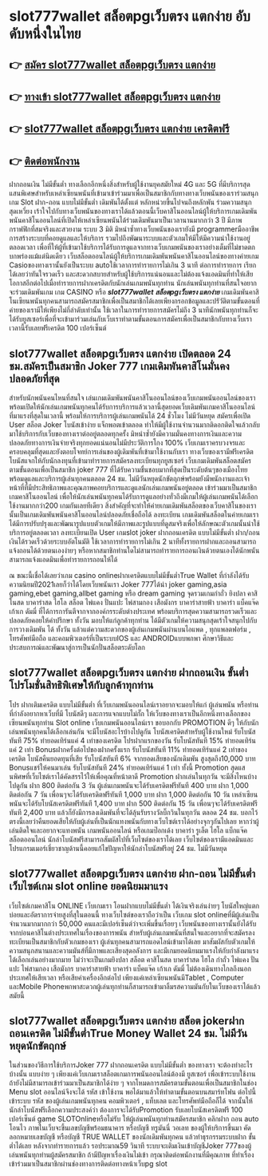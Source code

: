 # slot777wallet สล็อตpgเว็บตรง แตกง่าย  อับดับหนึ่งในไทย 

## 👉 [สมัคร slot777wallet สล็อตpgเว็บตรง แตกง่าย](https://slot777wallet.com/)
## 👉 [ทางเข้า slot777wallet สล็อตpgเว็บตรง แตกง่าย](https://slot777wallet.com/)
## 👉 [slot777wallet สล็อตpgเว็บตรง แตกง่าย เครดิตฟรี](https://slot777wallet.com/)
## 👉 [ติดต่อพนักงาน](https://slot777wallet.com/)


ฝากถอนเงิน ไม่มีขั้นต่ำ  ทางเลือกอีกหนึ่งสิ่งสำหรับผู้ใช้งานยุคสมัยใหม่ 4G และ 5G ที่มีบริการสุดแสนพิเศษสำหรับเหล่าเซียนพนันที่เข้ามาเข้าร่วมมาเพื่อเป็นสมาชิกกับทางทางเว็บพนันของเราร่วมสนุก เกม Slot  ฝาก-ถอน แบบไม่มีขั้นต่ำ เดิมพันได้ตั้งแต่ หลักหน่วยขึ้นไปจนถึงหลักพัน ร่วมความสนุก สุดเหวี่ยง เร้าใจไปกับทางเว็บพนันของทางเราได้แล้วตอนนี้เว็บคาสิโนออนไลน์ผู้ให้บริการเกมเดิมพันพนันคาสิโนออนไลน์ที่เปิดให้เหล่าเซียนพนันได้ร่วมเดิมพันมาเป็นเวลานานมากกว่า 3 ปี มีภาพกราฟฟิกที่สมจริงและสวยงาม ระบบ 3 มิติ
มิหนำซ้ำทางเว็บพนันของเรายังมี programmerมืออาชีพการสร้างระบบที่คอยดูแลและให้บริการ  รวมไปถึงพัฒนาระบบและตัวเกมให้มีให้มีความน่าใช้งานอยู่ตลอดเวลา เพื่อที่ให้ผู้ที่เข้ามาใช้บริการได้รับการดูแลจากทางเว็บเกมพนันของเราอย่างเต็มที่ไม่ขาดตกบกพร่องแม้แต่นิดเดียว เว็บสล็อตออนไลน์ผู้ให้บริการเกมเดิมพันพนันคาสิโนออนไลน์ของทางค่ายเกม Casioของทางเรานั้นยังเป็นระบบ autoใช้เวลาการทำรายการไม่เกิน 3 นาที ต่อการทำรายการ เรียกได้เลยว่าทันใจรวดเร็ว และสะดวกสบายสำหรับผู้ใช้บริการแน่นอนและไม่ต้องแจ้งแอดมินที่ทำให้เสียโอกาสอีกต่อไปเมื่อทำรายการฝากเครดิตกับนักเล่นเกมพนันทุกท่าน
นักเล่นพนันทุกท่านที่สนใจอยากจะร่วมเดิมพันเกม เกม CASINO  หรือ ***slot777wallet สล็อตpgเว็บตรง แตกง่าย*** เกมเดิมพันคาสิโนเซียนพนันทุกคนสามารถสมัครสมาชิกเพื่อเป็นสมาชิกได้เลยเพียงกรอกข้อมูลและปรัวัติตามขั้นตอนที่ค่ายของเรามีให้เพียงไม่กี่ลำดับเท่านั้น ใช้เวลาในการทำรายการสมัครไม่ถึง 3 นาทีนักพนันทุกท่านก็จะได้รับยูสเซอร์เพื่อที่จะเข้ามาร่วมเล่นกับเว็บเราทำตามขั้นตอนการสมัครเพื่อเป็นสมาชิกกับทางเว็บเราเวลานี้รับเลยฟรีเครดิต 100 เปอร์เซ็นต์ 

## slot777wallet สล็อตpgเว็บตรง แตกง่าย เปิดตลอด  24 ชม.สมัครเป็นสมาชิก Joker 777 เกมเดิมพันคาสิโนมั่นคงปลอดภัยที่สุด

สำหรับนักพนันคนไหนที่สนใจ เล่นเกมเดิมพันพนันคาสิโนออนไลน์ของเว็บเกมพนันออนไลน์ของเราพร้อมเปิดให้นักเล่นเกมพนันทุกคนได้รับการบริการแล้วเวลานี้สุดยอดเว็บเดิมพันเกมคาสิโนออนไลน์ที่มาแรงที่สุดในเวลานี้ พร้อมให้การบริการผู้เล่นเกมพนันได้ 24 ชั่วโมง ไม่มีวันหยุด สมัครเพื่อเปิด User สล็อต Joker โบนัสเข้าง่าย แจ็กพอตเข้าตลอด ทำให้มีผู้ใช้งานจำนวนมากติดอกติดใจแล้วกลับมาใช้บริการกับเว็บของทางเราต่ออยู่ตลอดทุกครั้ง มิหนำซ้ำยังมีความมั่นคงทางการเงินและความปลอดภัยทางการเงินจ่ายจริงทุกยอดแน่นอนไม่มีประวัติการโกง 100% เว็บเกมเราครบวงจรและครอบคลุมที่สุดและยังตอบโจทย์การเล่นของผู้เดิมพันที่เข้ามาใช้งานกับเรา
ทางเว็บของเรามีฟรีเครดิตโบนัสแจกให้กับนักลงทุนที่เข้ามาทำรายการสมัครลงทะเบียนทุกยูสเซอร์ เว็บเกมเดิมพันสล็อตสมัครตามขั้นตอนเพื่อเป็นสมาชิก joker 777 ที่ได้รับความชื่นชอบมากที่สุดเป็นระดับต้นๆของเมืองไทย พร้อมดูแลและบริการผู้เล่นทุกคนตลอด 24 ชม. ไม่มีวันหยุดนักขัตฤกษ์พร้อมยังมีพนักงานและเจ้าหน้าที่ที่มีประสิทธิภาพและคุณภาพคอยบริการและดูแลนักเล่นเกมพนันอยู่ตลอด เข้าร่วมมาเป็นสมาชิก เกมคาสิโนออนไลน์ เพื่อให้นักเล่นพนันทุกคนได้รับการดูแลอย่างทั่วถึงมีเกมให้ผู้เล่นเกมพนันได้เลือกใช้งานมากกว่า200 เกมกันเลยทีเดียว
สิ่งสำคัญที่จะทำให้ค่ายเกมเดิมพันสล็อตของเว็บคาสิโนของเรานั้นเป็นเกมเดิมพันพนันคาสิโนออนไลน์ปลอดภัยเชื่อถือได้ ลงทะเบียน  เกมเดิมพันสล็อตในค่ายเกมเราได้มีการปรับปรุงและพัฒนารูปแบบตัวเกมให้มีภาพและรูปแบบที่ดูสมจริงเพื่อให้ลักษณะตัวเกมนั้นน่าใช้บริการอยู่ตลอดเวลา ลงทะเบียนเปิด User เกมslot joker ฝากถอนเครดิต แบบไม่มีขั้นต่ำ ฝาก/ถอน เงินได้รวดเร็วด้วยระบบอัตโนมัติ ใช้เวลาการทำรายการไม่เกิน 2 นาทีทั้งรายการฝากและถอนสามารถแจ้งถอนได้ด้วยตนเองง่ายๆ หรือหากสมาชิกท่านใดไม่สามารถทำรายการถอนเงินด้วยตนเองได้นักพนันสามารถแจ้งแอดมินเพื่อทำรายการถอนให้ได้

ณ ขณะนี้เชื่อได้เลยว่าเกม casino onlineฝากเครดิตแบบไม่มีขั้นต่ำTrue Wallet ที่กำลังได้รับความนิยมปี2021เลยก็ว่าได้โดยเว็บพนันเรา Joker 777ได้นำ  joker gaming,asia gaming,ebet gaming,allbet gaming หรือ dream gaming จุดรวมเกมกำถั่ว  ยิงปลา คาสิโนสด บาคาร่าสด ไฮโล สล็อต ไพ่แคง ปั่นแปะ ไพ่สามกอง เสือมังกร บาคาร่าสายฟ้า บาคาร่า แบ็คแจ๊ค เก้าเก ดัมมี่ ที่ได้การการันตีจากจากองค์กรระดับต่างประเทศ พร้อมบริการสุดความสามารถรวดเร็วและปลอดภัยคอยให้คำปรึกษา ทั้งวัน มอบให้แก่ลูกค้าทุกท่าน ได้มีตัวเกมให้ความสนุกสุดเร้าใจสนุกไปกับการวางเดิมพัน ได้ ทั้งวัน แล้วแต่ความสะดวกของผู้เล่นเกมพนันผ่านบนไอแพด , ทุกแพลตฟอร์ม , โทรศัพท์มือถือ และคอมพิวเตอร์ที่เป็นระบบIOS และ ANDROIDแบบพกพา ศึกษาวิธีและประสบการณ์และพัฒนาสู่การเป็นนักปั่นสล็อตระดับโลก

## slot777wallet สล็อตpgเว็บตรง แตกง่าย ฝากถอนเงิน ขั้นต่ำ โปรโมชั่นสิทธิพิเศษให้กับลูกค้าทุกท่าน

โปร ฝากเติมเครดิต แบบไม่มีขั้นต่ำ ที่เว็บเกมพนันออนไลน์เราอยากจะมอบให้แก่  ผู้เล่นพนัน หรือท่านที่กำลังอยากหาเว็บที่มี โบนัสดีๆ และการแจกแบบไม่กั๊ก ให้เว็บของทางเราเป็นอีกหนึ่งทางเลือกของเซียนพนันทุกท่าน Slot online เว็บเกมพนันออนไลน์เรา ขอบอกกับ PROMOTION ดีๆ ให้กับนักเล่นพนันทุกคนได้เลือกเล่นกัน จะมีโบนัสอะไรบ้างไปดูกัน
โบนัสเครดิตสำหรับผู้ใช้งานใหม่ รับโบนัสทันที 75% ทำยอดเทิร์นแค่ 4 เท่าของเครดิต
โปรฝากแรกของวัน รับโบนัสทันที 15% ทำยอดเทิร์นแค่ 2 เท่า
Bonusฝากครั้งต่อไปของฝากครั้งแรก รับโบนัสทันที 11% ทำยอดเทิร์นแค่ 2 เท่าของเครดิต
โบนัสคืนยอดทุนที่เสีย รับโบนัสทันที 6% จากยอดเสียของนักเดิมพัน สูงสุดถึง10,000 บาท
Bonusแชร์ให้คนมาเล่น รับโบนัสทันที 24% ทำยอดเทิร์นแค่ 1 เท่า
ทั้งนี้ Promotion สุดแสนพิศษที่เว็บไซต์เราได้คัดสรรไว้ให้เพื่อคุณที่หน้าตาดี  Promotion ฝากเล่นในทุกวัน จะมีสิ่งไหนบ้างไปดูกัน
ฝาก 800 ติดต่อกัน 3 วัน ผู้เล่นเกมพนันจะได้รับเครดิตฟรีทันที 400 บาท
ฝาก 1,000 ติดต่อกัน 7 วัน เพื่อนๆจะได้รับเครดิตฟรีทันที 1,000 บาท
ฝาก 1,000 ติดต่อกัน 10 วัน เหล่าเซียนพนันจะได้รับโบนัสเครดิตฟรีทันที 1,400 บาท
ฝาก 500 ติดต่อกัน 15 วัน เพื่อนๆจะได้รับเครดิตฟรีทันที 2,400 บาท
แล้วก็ยังมีการลงเดิมพันที่จะได้ลุ้นรับรางวัลบิ๊กวินในทุกวัน ตลอด 24 ชม. บอกไว้ตรงนี้เลยว่าคืนยอดเสียให้กับผู้เล่นที่เป็นนักแทงพนันกับทางเว็บไซต์เราได้อย่างจุกๆกันไปเลย หากว่าผู้เล่นติดใจและอยากจะแทงพนัน เกมพนันออนไลน์ หรือเกมป๊อกเด้ง บาคาร่า รูเล็ต ไฮโล แบ็กแจ๊ค สล็อตออนไลน์ นักล่าโบนัสฟรีสามารถสัมผัสไปที่เว็บไซต์ของเราได้เลย เว็บไซต์ของเรามีแอดมินและโปรแกรมเมอร์เชี่ยวชาญด้านนี้คอยแก้ไขปัญหาให้นักล่าโบนัสฟรีอยู่ 24 ชม. ไม่มีวันหยุด

## slot777wallet สล็อตpgเว็บตรง แตกง่าย ฝาก-ถอน ไม่มีขั้นต่ำ  เว็บไซต์เกม slot online ยอดนิยมมาแรง

เว็บไซต์เกมคาสิโน ONLINE เว็บเกมเรา โอนฝากแบบไม่มีขั้นต่ำ ได้เงินจริงเล่นง่ายๆ โบนัสใหญ่แตกบ่อยและอัตราการจ่ายสูงที่สุในตอนนี้ ทางเว็บไซต์ของเราถือว่าเป็น เว็บเกม slot onlineที่มีผู้เล่นเป็นจำนวนมากมากกว่า 50,000 คนและมีเปอร์เซ็นต์ว่าจะเพิ่มขึ้นเรื่อยๆ เว็บพนันของทางเรานั้นยังได้รับจากบ่อนคาสิโนต่างประเทศในเรื่องของการพนัน สำหรับผู้เล่นเกมพนันที่สนใจและอยากที่จะสมัครลงทะเบียนเป็นสมาชิกกับตัวเกมของเรา ผู้เล่นทุกคนสามารถแอดไลน์เข้ามาได้เลย
	มาสัมผัสกับตัวเกมให้ความสนุกสนานและความมันส์ที่มีภาพและเสียงสุดอลังการ และมีเกมยอดนิยมมาแรงให้กับกำลังมาแรงได้เลือกเล่นอย่างมากมาย  ไม่ว่าจะเป็นเกมยิงปลา สล็อต คาสิโนสด บาคาร่าสด ไฮโล กำถั่ว ไพ่แคง ปั่นแปะ ไพ่สามกอง เสือมังกร บาคาร่าสายฟ้า บาคาร่า แบ็คแจ๊ค เก้าเก ดัมมี่ ไม่ต้องเดินทางไกลถึงนอกประเทศให้เสียเวลา หรือเสียค่าเครื่องอีกต่อไป เพียงแค่เหล่าเซียนพนันมีTablet , Computer และMobile Phoneพกพาสะดวกผู้เล่นทุกท่านก็สามารถเข้ามาลิ้มรสความมันกับในเว็บของเราได้แล้วสมัยนี้

## slot777wallet สล็อตpgเว็บตรง แตกง่าย สล็อต jokerฝากถอนเครดิต ไม่มีขั้นต่ำTrue Money Wallet 24 ชม. ไม่มีวันหยุดนักขัตฤกษ์

ในส่วนของวิธีการใช้บริการJoker 777 ฝากถอนเครดิต แบบไม่มีขั้นต่ำ ของทางเรา จะต้องทำอะไรบ้างนั้น แบบง่าย ๆ เพียงแค่เว็บเกมเราสล็อตเกมการพนันออนไลน์ต้องมี ยูสเซอร์ เพื่อเข้าระบบใช้งาน ถ้ายังไม่มีสามารถเข้าร่วมมาเป็นสมาชิกได้ง่าย ๆ จากโหมดการสมัครตามขั้นตอนเพื่อเป็นสมาชิกในช่อง Menu slot ออนไลน์จึงจะได้ รหัส เข้าใช้งาน พอได้มาแล้วให้ทำตามขั้นตอนบนสมาร์ทโฟน ต่อไปนี้
เข้าระบบ รหัส  ของผู้เล่นเกมพนันทุกคน คอมพิวเตอร์ , แท็บเลต และโทรศัพท์มือถือก็ได้
จากนั้นให้นักล่าโบนัสฟรีเลือกความประสงค์ว่า ต้องการจะได้รับPromotion รับเลยโบนัสเครดิตฟรี 100 เปอร์เซ็นต์ game SLOTOnlineหรือไม่รับ
ให้ผู้เล่นพนันทุกท่านสมัครสมาชิก คลิกฝาก ถอน auto โอนไว ภาพในเว็บจะขึ้นเลขบัญชีพร้อมธนาคาร หรือบัญชี ทรูมันนี่ วอเลท ของผู้ให้บริการขึ้นมา
คัดลอกหมายเลขบัญชี หรือบัญชี  TRUE WALLET ของนักเดิมพันทุกคน แล้วทำธุรกรรมระบบฝาก ขั้นต่ำได้เลย
หลังจากทำรายการแล้ว รอประมาณ59 วินาที ระบบจะเติมเงินเข้าบัญชีJoker 777ของผู้เล่นพนันทุกท่านผู้สมัครสมาชิก
ถ้ามีปัญหาเรื่องเงินไม่เข้า กรุณาติดต่อพนักงานที่มีคุณภาพ ที่ทำเรื่องเข้าร่วมมาเป็นสมาชิกผ่านช่องทางการติดต่อทางหน้าเว็บpg slot


